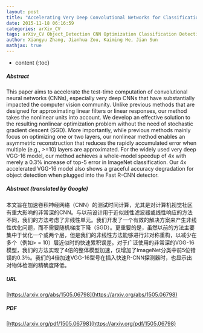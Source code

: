 ```yaml
---
layout: post
title: "Accelerating Very Deep Convolutional Networks for Classification and Detection"
date: 2015-11-18 06:16:59
categories: arXiv_CV
tags: arXiv_CV Object_Detection CNN Optimization Classification Detection Gradient_Descent
author: Xiangyu Zhang, Jianhua Zou, Kaiming He, Jian Sun
mathjax: true
---
```


* content
{:toc}

##### Abstract
This paper aims to accelerate the test-time computation of convolutional neural networks (CNNs), especially very deep CNNs that have substantially impacted the computer vision community. Unlike previous methods that are designed for approximating linear filters or linear responses, our method takes the nonlinear units into account. We develop an effective solution to the resulting nonlinear optimization problem without the need of stochastic gradient descent (SGD). More importantly, while previous methods mainly focus on optimizing one or two layers, our nonlinear method enables an asymmetric reconstruction that reduces the rapidly accumulated error when multiple (e.g., >=10) layers are approximated. For the widely used very deep VGG-16 model, our method achieves a whole-model speedup of 4x with merely a 0.3% increase of top-5 error in ImageNet classification. Our 4x accelerated VGG-16 model also shows a graceful accuracy degradation for object detection when plugged into the Fast R-CNN detector.

##### Abstract (translated by Google)
本文旨在加速卷积神经网络（CNN）的测试时间计算，尤其是对计算机视觉社区有重大影响的非常深的CNN。与以前设计用于近似线性滤波器或线性响应的方法不同，我们的方法考虑了非线性单元。我们开发了一个有效的解决方案来产生非线性优化问题，而不需要随机梯度下降（SGD）。更重要的是，虽然以前的方法主要集中于优化一个或两个层，但是我们的非线性方法能够进行非对称重构，以减少在多个（例如> = 10）层近似时的快速累积误差。对于广泛使用的非常深的VGG-16模型，我们的方法实现了4倍的整体模型加速，仅增加了ImageNet分类中前5位错误的0.3％。我们的4倍加速VGG-16型号在插入快速R-CNN探测器时，也显示出对物体检测的精确度降低。

##### URL
[https://arxiv.org/abs/1505.06798](https://arxiv.org/abs/1505.06798)

##### PDF
[https://arxiv.org/pdf/1505.06798](https://arxiv.org/pdf/1505.06798)

